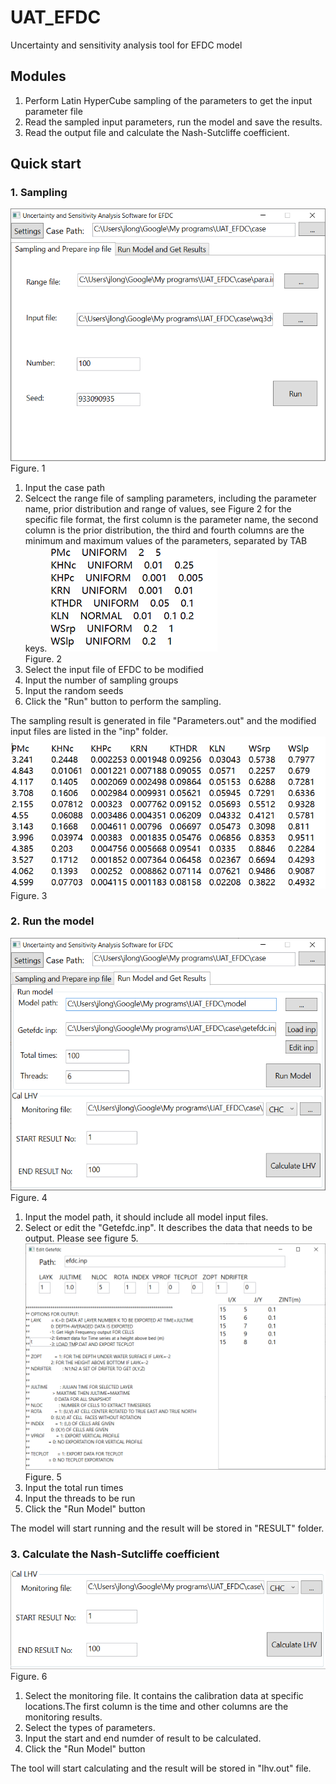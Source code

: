# UAT_EFDC
Uncertainty and sensitivity analysis tool for EFDC model
## Modules
1. Perform Latin HyperCube sampling of the parameters to get the input parameter file
2. Read the sampled input parameters, run the model and save the results.
3. Read the output file and calculate the Nash-Sutcliffe coefficient.
## Quick start
### 1. Sampling
![avatar](https://github.com/jlonghku/UAT_EFDC/blob/master/img/Fig1.png)
Figure. 1
1. Input the case path
2. Selcect the range file of sampling parameters, including the parameter name, prior distribution and range of values, see Figure 2 for the specific file format, the first column is the parameter name, the second column is the prior distribution, the third and fourth columns are the minimum and maximum values of the parameters, separated by TAB keys.
![avatar](https://github.com/jlonghku/UAT_EFDC/blob/master/img/Fig2.png)  
Figure. 2
3. Select the input file of EFDC to be modified
4. Input the number of sampling groups
5. Input the random seeds
6. Click the "Run" button to perform the sampling.

The sampling result is generated in file "Parameters.out" and the modified input files are listed in the "inp" folder.
![avatar](https://github.com/jlonghku/UAT_EFDC/blob/master/img/Fig3.png)
Figure. 3

### 2. Run the model
![avatar](https://github.com/jlonghku/UAT_EFDC/blob/master/img/Fig4.png)
Figure. 4
1. Input the model path, it should include all model input files. 
2. Select or edit the "Getefdc.inp". It describes the data that needs to be output. Please see figure 5.
![avatar](https://github.com/jlonghku/UAT_EFDC/blob/master/img/Fig5.png)
Figure. 5
3. Input the total run times
4. Input the threads to be run
5. Click the "Run Model" button

The model will start running and the result will be stored in "RESULT" folder.

### 3. Calculate the Nash-Sutcliffe coefficient
![avatar](https://github.com/jlonghku/UAT_EFDC/blob/master/img/Fig6.png)
Figure. 6
1. Select the monitoring file. It contains the calibration data at specific locations.The first column is the time and other columns are the monitoring results.
2. Select the types of parameters.
3. Input the start and end numder of result to be calculated.
4. Click the "Run Model" button

The tool will start calculating and the result will be stored in "lhv.out" file.